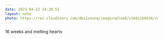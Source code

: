 ```yaml
---
date: 2023-04-22 14:20:51
layout: note
photo: https://res.cloudinary.com/dbi2zounq/image/upload/v1682166036/zatcrtxcamqsvfurkoto.jpg
---
```

16 weeks and melting hearts 
